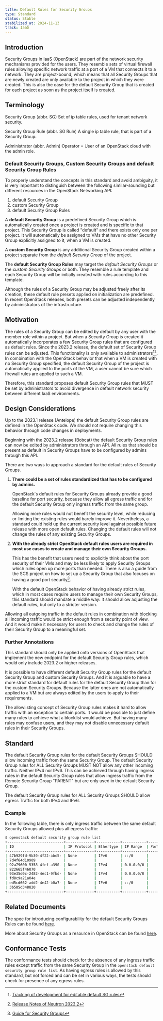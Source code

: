 ```yaml
---
title: Default Rules for Security Groups
type: Standard
status: Stable
stabilized_at: 2024-11-13
track: IaaS
---
```


## Introduction

Security Groups in IaaS (OpenStack) are part of the network security mechanisms provided for the users.
They resemble sets of virtual firewall rules allowing specific network traffic at a port of a VM that connects it to a network.
They are project-bound, which means that all Security Groups that are newly created are only available to the project in which they were created.
This is also the case for the default Security Group that is created for each project as soon as the project itself is created.

## Terminology

Security Group (abbr. SG)
  Set of ip table rules, used for tenant network security.

Security Group Rule (abbr. SG Rule)
    A single ip table rule, that is part of a Security Group.

Administrator (abbr. Admin)
  Operator = User of an OpenStack cloud with the admin role.

### Default Security Groups, Custom Security Groups and default Security Group Rules

To properly understand the concepts in this standard and avoid ambiguity, it is very important to distinguish between the following similar-sounding but different resources in the OpenStack Networking API:

1. default Security Group
2. custom Security Group
3. default Security Group Rules

A **default Security Group** is a predefined Security Group which is automatically created once a project is created and is specific to that project.
This Security Group is called "default" and there exists only one per project.
It will automatically be assigned to VMs that have no other Security Group explicitly assigned to it, when a VM is created.

A **custom Security Group** is any additional Security Group created within a project separate from the *default Security Group* of the project.

The **default Security Group Rules** may target the *default Security Groups* or the *custom Security Groups* or both.
They resemble a rule template and each Security Group will be initially created with rules according to this template.

Although the rules of a Security Group may be adjusted freely after its creation, these default rule presets applied on initialization are predefined.
In recent OpenStack releases, both presets can be adjusted independently by administrators of the infrastructure.

## Motivation

The rules of a Security Group can be edited by default by any user with the member role within a project.
But when a Security Group is created it automatically incorporates a few Security Group rules that are configured as default rules.
Since the 2023.2 release, the default set of Security Group rules can be adjusted.
This functionality is only available to administrators[^1][^2].
In combination with the OpenStack behavior that when a VM is created with no Security Group specified, the default Security Group of the project is automatically applied to the ports of the VM,
a user cannot be sure which firewall rules are applied to such a VM.

Therefore, this standard proposes default Security Group rules that MUST be set by administrators to avoid divergence in default network security between different IaaS environments.

[^1]: [Tracking of development for editable default SG rules](https://bugs.launchpad.net/neutron/+bug/1983053)
[^2]: [Release Notes of Neutron 2023.2](https://docs.openstack.org/releasenotes/neutron/2023.2.html)

## Design Considerations

Up to the 2023.1 release (Antelope) the default Security Group rules are defined in the OpenStack code.
We should not require changing this behavior through code changes in deployments.

Beginning with the 2023.2 release (Bobcat) the default Security Group rules can now be edited by administrators through an API.
All rules that should be present as default in Security Groups have to be configured by admins through this API.

There are two ways to approach a standard for the default rules of Security Groups.

1. **There could be a set of rules standardized that has to be configured by admins.**

    OpenStack's default rules for Security Groups already provide a good baseline for port security, because they allow all egress traffic and for the default Security Group only ingress traffic from the same group.

    Allowing more rules would not benefit the security level, while reducing or limiting the existing rules would barely improve it.
    Nevertheless, a standard could hold up the current security level against possible future release with more open default rules.
    Changing the default rules will not change the rules of any existing Security Groups.

2. **With the already strict OpenStack default rules users are required in most use cases to create and manage their own Security Groups.**

    This has the benefit that users need to explicitly think about the port security of their VMs and may be less likely to apply Security Groups which rules open up more ports than needed.
    There is also a guide from the SCS project on how to set up a Security Group that also focuses on having a good port security[^3].

    With the default OpenStack behavior of having already strict rules, which in most cases require users to manage their own Security Groups, this standard should mandate a middle way:
    It should allow adjusting the default rules, but only to a stricter version.

Allowing all outgoing traffic in the default rules in combination with blocking all incoming traffic would be strict enough from a security point of view.
And it would make it necessary for users to check and change the rules of their Security Group to a meaningful set.

[^3]: [Guide for Security Groups](https://docs.scs.community/docs/iaas/guides/user-guide/security-groups/)

### Further Annotations

This standard should only be applied onto versions of OpenStack that implement the new endpoint for the default Security Group rules, which would only include 2023.2 or higher releases.

It is possible to have different default Security Group rules for the default Security Group and custom Security Groups.
And it is arguable to have a more strict standard for default rules for the default Security Group than for the custom Security Groups.
Because the latter ones are not automatically applied to a VM but are always edited by the users to apply to their requirements.

The allowlisting concept of Security Group rules makes it hard to allow traffic with an exception to certain ports.
It would be possible to just define many rules to achieve what a blocklist would achieve.
But having many rules may confuse users, and they may not disable unnecessary default rules in their Security Groups.

## Standard

The default Security Group rules for the default Security Groups SHOULD allow incoming traffic from the same Security Group.
The default Security Group rules for ALL Security Groups MUST NOT allow any other incoming traffic. Neither IPv4 nor IPv6.
This can be achieved through having ingress rules in the default Security Group rules that allow ingress traffic from the Remote Security Group "PARENT" but are only used in the default Security Group.

The default Security Group rules for ALL Security Groups SHOULD allow egress Traffic for both IPv4 and IPv6.

### Example

In the following table, there is only ingress traffic between the same default Security Groups allowed plus all egress traffic:

```bash
$ openstack default security group rule list
+--------------------------+-------------+-----------+-----------+------------+-----------+-----------------------+----------------------+--------------------------------+-------------------------------+
| ID                       | IP Protocol | Ethertype | IP Range  | Port Range | Direction | Remote Security Group | Remote Address Group | Used in default Security Group | Used in custom Security Group |
+--------------------------+-------------+-----------+-----------+------------+-----------+-----------------------+----------------------+--------------------------------+-------------------------------+
| 47b929fd-9b39-4f22-abc5- | None        | IPv6      | ::/0      |            | egress    | None                  | None                 | True                           | True                          |
| 7d4f64d10909             |             |           |           |            |           |                       |                      |                                |                               |
| 92a79600-5358-4fef-a390- | None        | IPv4      | 0.0.0.0/0 |            | egress    | None                  | None                 | True                           | True                          |
| 822665f46070             |             |           |           |            |           |                       |                      |                                |                               |
| 93e35d0c-2482-4ec1-9fbd- | None        | IPv4      | 0.0.0.0/0 |            | ingress   | PARENT                | None                 | True                           | False                         |
| fd8c9a21a04e             |             |           |           |            |           |                       |                      |                                |                               |
| ed5cd662-add2-4e42-b0a7- | None        | IPv6      | ::/0      |            | ingress   | PARENT                | None                 | True                           | False                         |
| 3b585d348820             |             |           |           |            |           |                       |                      |                                |                               |
+--------------------------+-------------+-----------+-----------+------------+-----------+-----------------------+----------------------+--------------------------------+-------------------------------+
```

## Related Documents

The spec for introducing configurability for the default Security Groups Rules can be found [here](https://specs.openstack.org/openstack/neutron-specs/specs/2023.2/configurable-default-sg-rules.html).

More about Security Groups as a resource in OpenStack can be found [here](https://docs.openstack.org/nova/latest/user/security-groups.html).

## Conformance Tests

The conformance tests should check for the absence of any ingress traffic rules except traffic from the same Security Group in the `openstack default security group rule list`.
As having egress rules is allowed by this standard, but not forced and can be set in various ways, the tests should check for presence of any egress rules.
